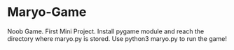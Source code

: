 # Maryo-Game
Noob Game. First Mini Project.
Install pygame module and reach the directory where maryo.py is stored.
Use python3 maryo.py to run the game!
